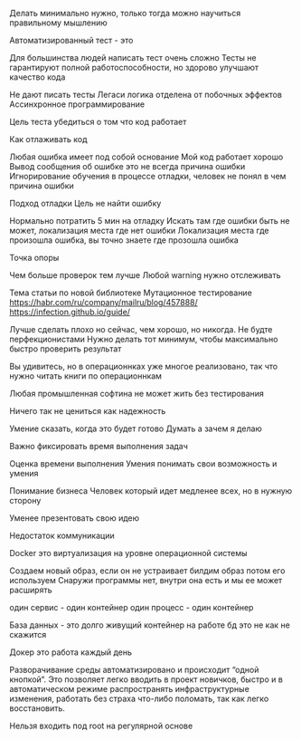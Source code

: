 Делать минимально нужно, только тогда можно научиться правильному мышлению

Автоматизированный тест - это

Для большинства людей написать тест очень сложно
Тесты не гарантируют полной работоспособности, но здорово улучшают качество кода

Не дают писать тесты
Легаси
логика отделена от побочных эффектов
Ассинхронное программирование

Цель теста убедиться о том что код работает

Как отлаживать код

Любая ошибка имеет под собой основание
Мой код работает хорошо
Вывод сообщения об ошибке это не всегда причина ошибки
Игнорирование обучения в процессе отладки, человек не понял в чем причина ошибки

Подход отладки
Цель не найти ошибку

Нормально потратить 5 мин на отладку
Искать там где ошибки быть не может, локализация места где нет ошибки
Локализация места где произошла ошибка, вы точно знаете где прозошла ошибка

Точка опоры

Чем больше проверок тем лучше
Любой warning нужно отслеживать

Тема статьи по новой библиотеке
Мутационное тестирование
https://habr.com/ru/company/mailru/blog/457888/
https://infection.github.io/guide/

Лучше сделать плохо но сейчас, чем хорошо, но никогда. Не будте перфекционистами
Нужно делать тот минимум, чтобы максимально быстро проверить результат

Вы удивитесь, но в операционнках уже многое реализовано, так что нужно читать книги по операционнкам

Любая промышленная софтина не может жить без тестирования

Ничего так не цениться как надежность

Умение сказать, когда это будет готово
Думать а зачем я делаю

Важно фиксировать время выполнения задач

Оценка времени выполнения
Умения понимать свои возможность и умения

Понимание бизнеса
Человек который идет медленее всех, но в нужную сторону

Уменее презентовать свою идею

Недостаток коммуникации


Docker это виртуализация на уровне операционной системы

Создаем новый образ, если он не устраивает билдим образ потом его используем
Снаружи программы нет, внутри она есть и мы ее может расширять

один сервис - один контейнер
один процесс - один контейнер

База данных - это долго живущий контейнер на работе бд это не как не скажится 

Докер это работа каждый день

Разворачивание среды автоматизировано и происходит “одной кнопкой“. Это позволяет легко вводить в проект новичков, быстро и в автоматическом режиме распространять инфраструктурные изменения, работать без страха что-либо поломать, так как легко восстановить.

Нельзя входить под root на регулярной основе